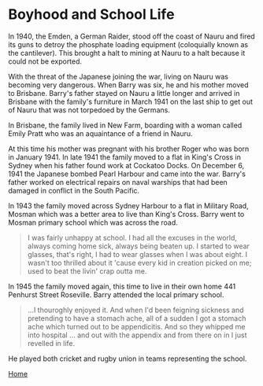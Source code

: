 # Boyhood and School Life

In 1940, the Emden, a German Raider, stood off the coast of Nauru and fired its guns to detroy the phosphate loading equipment (coloquially known as the cantilever).  This brought a halt to mining at Nauru to a halt because it could not be exported.  

With the threat of the Japanese joining the war, living on Nauru was becoming very dangerous. When Barry was six, he and his mother moved to Brisbane. Barry's father stayed on Nauru a little longer and arrived in Brisbane with the family's furniture in March 1941 on the last ship to get out of Nauru that was not torpedoed by the Germans.

In Brisbane, the family lived in New Farm, boarding with a woman called Emily Pratt who was an aquaintance of a friend in Nauru.

At this time his mother was pregnant with his brother Roger who was born in January 1941. In late 1941 the family moved to a flat in King's Cross in Sydney when his father found work at Cockatoo Docks. On December 6, 1941 the Japanese bombed Pearl Harbour and came into the war. Barry's father worked on electrical repairs on naval warships that had been damaged in conflict in the South Pacific.

In 1943 the family moved across Sydney Harbour to a flat in Military Road, Mosman which was a better area to live than King's Cross. Barry went to Mosman primary school which was across the road.

>I was fairly unhappy at school. I had all the excuses in the world, always coming home sick, always being beaten up. I started to wear glasses, that's right, I had to wear glasses when I was about eight. I wasn't too thrilled about it 'cause every kid in creation picked on me; used to beat the livin' crap outta me.

In 1945 the family moved again, this time to live in their own home 441 Penhurst Street Roseville. Barry attended the local primary school.

>...I thouroghly enjoyed it. And when I'd been feigning sickness and pretending to have a stomach ache, all of a sudden I got a stomach ache which turned out to be appendicitis. And so they whipped me into hospital ... and out with the appendix and from there on in I just revelled in life.

He played both cricket and rugby union in teams representing the school.

[Home](../index.html)
